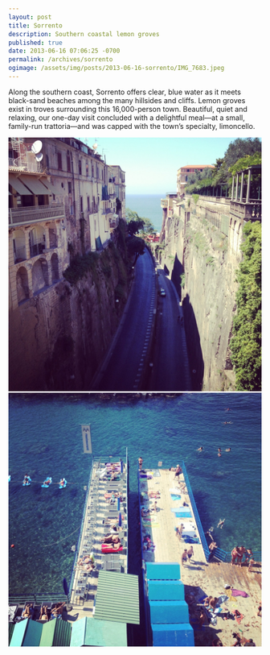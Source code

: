 ```yaml
---
layout: post
title: Sorrento
description: Southern coastal lemon groves
published: true
date: 2013-06-16 07:06:25 -0700
permalink: /archives/sorrento
ogimage: /assets/img/posts/2013-06-16-sorrento/IMG_7683.jpeg
---
```

Along the southern coast, Sorrento offers clear, blue water as it meets black-sand beaches among the many hillsides and cliffs. Lemon groves exist in troves surrounding this 16,000-person town. Beautiful, quiet and relaxing, our one-day visit concluded with a delightful meal—at a small, family-run trattoria—and was capped with the town’s specialty, limoncello.

![Steep hill][1]
![People on piers][2]

[1]: /assets/img/posts/2013-06-16-sorrento/IMG_7680.jpeg
[2]: /assets/img/posts/2013-06-16-sorrento/IMG_7683.jpeg